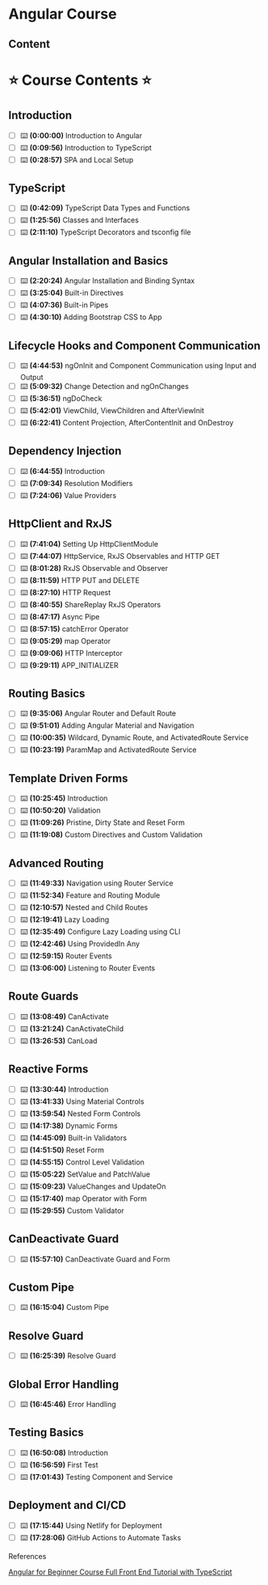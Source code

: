 # Angular Course

## Content

# ⭐️ Course Contents ⭐️

## Introduction
- [ ] ⌨️ **(0:00:00)** Introduction to Angular
- [ ] ⌨️ **(0:09:56)** Introduction to TypeScript
- [ ] ⌨️ **(0:28:57)** SPA and Local Setup

## TypeScript
- [ ] ⌨️ **(0:42:09)** TypeScript Data Types and Functions
- [ ] ⌨️ **(1:25:56)** Classes and Interfaces
- [ ] ⌨️ **(2:11:10)** TypeScript Decorators and tsconfig file

## Angular Installation and Basics
- [ ] ⌨️ **(2:20:24)** Angular Installation and Binding Syntax
- [ ] ⌨️ **(3:25:04)** Built-in Directives
- [ ] ⌨️ **(4:07:36)** Built-in Pipes
- [ ] ⌨️ **(4:30:10)** Adding Bootstrap CSS to App

## Lifecycle Hooks and Component Communication
- [ ] ⌨️ **(4:44:53)** ngOnInit and Component Communication using Input and Output
- [ ] ⌨️ **(5:09:32)** Change Detection and ngOnChanges
- [ ] ⌨️ **(5:36:51)** ngDoCheck
- [ ] ⌨️ **(5:42:01)** ViewChild, ViewChildren and AfterViewInit
- [ ] ⌨️ **(6:22:41)** Content Projection, AfterContentInit and OnDestroy

## Dependency Injection
- [ ] ⌨️ **(6:44:55)** Introduction
- [ ] ⌨️ **(7:09:34)** Resolution Modifiers
- [ ] ⌨️ **(7:24:06)** Value Providers

## HttpClient and RxJS
- [ ] ⌨️ **(7:41:04)** Setting Up HttpClientModule
- [ ] ⌨️ **(7:44:07)** HttpService, RxJS Observables and HTTP GET
- [ ] ⌨️ **(8:01:28)** RxJS Observable and Observer
- [ ] ⌨️ **(8:11:59)** HTTP PUT and DELETE
- [ ] ⌨️ **(8:27:10)** HTTP Request
- [ ] ⌨️ **(8:40:55)** ShareReplay RxJS Operators
- [ ] ⌨️ **(8:47:17)** Async Pipe
- [ ] ⌨️ **(8:57:15)** catchError Operator
- [ ] ⌨️ **(9:05:29)** map Operator
- [ ] ⌨️ **(9:09:06)** HTTP Interceptor
- [ ] ⌨️ **(9:29:11)** APP_INITIALIZER

## Routing Basics
- [ ] ⌨️ **(9:35:06)** Angular Router and Default Route
- [ ] ⌨️ **(9:51:01)** Adding Angular Material and Navigation
- [ ] ⌨️ **(10:00:35)** Wildcard, Dynamic Route, and ActivatedRoute Service
- [ ] ⌨️ **(10:23:19)** ParamMap and ActivatedRoute Service

## Template Driven Forms
- [ ] ⌨️ **(10:25:45)** Introduction
- [ ] ⌨️ **(10:50:20)** Validation
- [ ] ⌨️ **(11:09:26)** Pristine, Dirty State and Reset Form
- [ ] ⌨️ **(11:19:08)** Custom Directives and Custom Validation

## Advanced Routing
- [ ] ⌨️ **(11:49:33)** Navigation using Router Service
- [ ] ⌨️ **(11:52:34)** Feature and Routing Module
- [ ] ⌨️ **(12:10:57)** Nested and Child Routes
- [ ] ⌨️ **(12:19:41)** Lazy Loading
- [ ] ⌨️ **(12:35:49)** Configure Lazy Loading using CLI
- [ ] ⌨️ **(12:42:46)** Using ProvidedIn Any
- [ ] ⌨️ **(12:59:15)** Router Events
- [ ] ⌨️ **(13:06:00)** Listening to Router Events

## Route Guards
- [ ] ⌨️ **(13:08:49)** CanActivate
- [ ] ⌨️ **(13:21:24)** CanActivateChild
- [ ] ⌨️ **(13:26:53)** CanLoad

## Reactive Forms
- [ ] ⌨️ **(13:30:44)** Introduction
- [ ] ⌨️ **(13:41:33)** Using Material Controls
- [ ] ⌨️ **(13:59:54)** Nested Form Controls
- [ ] ⌨️ **(14:17:38)** Dynamic Forms
- [ ] ⌨️ **(14:45:09)** Built-in Validators
- [ ] ⌨️ **(14:51:50)** Reset Form
- [ ] ⌨️ **(14:55:15)** Control Level Validation
- [ ] ⌨️ **(15:05:22)** SetValue and PatchValue
- [ ] ⌨️ **(15:09:23)** ValueChanges and UpdateOn
- [ ] ⌨️ **(15:17:40)** map Operator with Form
- [ ] ⌨️ **(15:29:55)** Custom Validator

## CanDeactivate Guard
- [ ] ⌨️ **(15:57:10)** CanDeactivate Guard and Form

## Custom Pipe
- [ ] ⌨️ **(16:15:04)** Custom Pipe

## Resolve Guard
- [ ] ⌨️ **(16:25:39)** Resolve Guard

## Global Error Handling
- [ ] ⌨️ **(16:45:46)** Error Handling

## Testing Basics
- [ ] ⌨️ **(16:50:08)** Introduction
- [ ] ⌨️ **(16:56:59)** First Test
- [ ] ⌨️ **(17:01:43)** Testing Component and Service

## Deployment and CI/CD
- [ ] ⌨️ **(17:15:44)** Using Netlify for Deployment
- [ ] ⌨️ **(17:28:06)** GitHub Actions to Automate Tasks

References

[Angular for Beginner Course Full Front End Tutorial with TypeScript](https://www.youtube.com/watch?v=3qBXWUpoPHo&ab_channel=freeCodeCamp.org)
